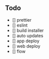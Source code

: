 ## Todo

- [] prettier
- [] eslint
- [] build installer
- [] auto updates
- [] app deploy
- [] web deploy
- [] flow
